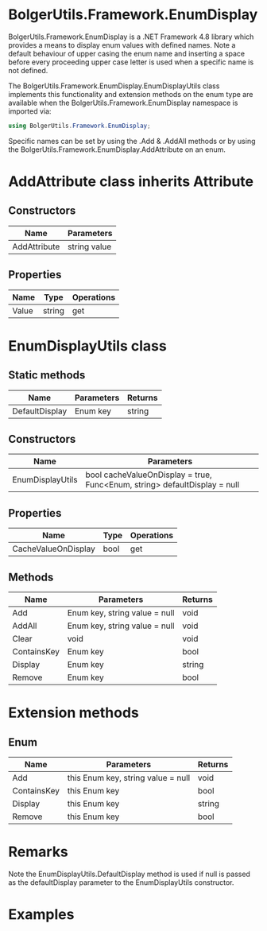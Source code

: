 # BolgerUtils.Framework.EnumDisplay

BolgerUtils.Framework.EnumDisplay is a .NET Framework 4.8 library which provides a means to display enum values with defined names. Note a default behaviour of upper casing the enum name and inserting a space before every proceeding upper case letter is used when a specific name is not defined.

The BolgerUtils.Framework.EnumDisplay.EnumDisplayUtils class implements this functionality and extension methods on the enum type are available when the BolgerUtils.Framework.EnumDisplay namespace is imported via:

```C#
using BolgerUtils.Framework.EnumDisplay;
```

Specific names can be set by using the .Add & .AddAll methods or by using the BolgerUtils.Framework.EnumDisplay.AddAttribute on an enum.

# AddAttribute class inherits Attribute

## Constructors

Name | Parameters
--- | ---
AddAttribute | string value

## Properties

Name | Type | Operations
--- | --- | ---
Value | string | get

# EnumDisplayUtils class

## Static methods

Name | Parameters | Returns
--- | --- | ---
DefaultDisplay | Enum key | string

## Constructors

Name | Parameters
--- | ---
EnumDisplayUtils | bool cacheValueOnDisplay = true, Func\<Enum, string\> defaultDisplay = null

## Properties

Name | Type | Operations
--- | --- | ---
CacheValueOnDisplay | bool | get

## Methods

Name | Parameters | Returns
--- | --- | ---
Add | Enum key, string value = null | void
AddAll | Enum key, string value = null | void
Clear | void | void
ContainsKey | Enum key | bool
Display | Enum key | string
Remove | Enum key | bool

# Extension methods

## Enum

Name | Parameters | Returns
--- | --- | ---
Add | this Enum key, string value = null | void
ContainsKey | this Enum key | bool
Display | this Enum key | string
Remove | this Enum key | bool

# Remarks

Note the EnumDisplayUtils.DefaultDisplay method is used if null is passed as the defaultDisplay parameter to the EnumDisplayUtils constructor.

# Examples
